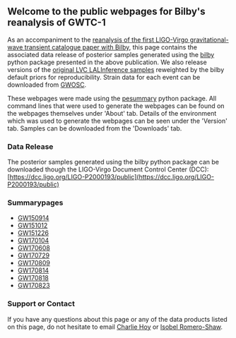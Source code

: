 ## Welcome to the public webpages for Bilby's reanalysis of GWTC-1

As an accompaniment to the
[reanalysis of the first LIGO-Virgo gravitational-wave transient catalogue paper with Bilby](https://arxiv.org/abs/2006.00714),
this page contains the associated data release of posterior samples generated
using the [bilby](https://lscsoft.docs.ligo.org/bilby/) python package presented
in the above publication. We also release versions of the
[original LVC LALInference samples](https://dcc.ligo.org/LIGO-P1800370/public)
reweighted by the bilby default priors for reproducibility. Strain data for
each event can be downloaded from
[GWOSC](https://www.gw-openscience.org/eventapi/html/GWTC-1-confident/).

These webpages were made using the
[pesummary](https://lscsoft.docs.ligo.org/pesummary/) python package. All command
lines that were used to generate the webpages can be found on the
webpages themselves under 'About' tab. Details of the environment which was
used to generate the webpages can be seen under the 'Version' tab. Samples
can be downloaded from the 'Downloads' tab.

### Data Release

The posterior samples generated using the bilby python package can be downloaded
though the LIGO-Virgo Document Control Center (DCC):
[https://dcc.ligo.org/LIGO-P2000193/public](https://dcc.ligo.org/LIGO-P2000193/public)

### Summarypages

* [GW150914](https://bilby-gwtc1.github.io/GW150914/home.html)
* [GW151012](https://bilby-gwtc1.github.io/GW151012/home.html)
* [GW151226](https://bilby-gwtc1.github.io/GW151226/home.html)
* [GW170104](https://bilby-gwtc1.github.io/GW170104/home.html)
* [GW170608](https://bilby-gwtc1.github.io/GW170608/home.html)
* [GW170729](https://bilby-gwtc1.github.io/GW170729/home.html)
* [GW170809](https://bilby-gwtc1.github.io/GW170809/home.html)
* [GW170814](https://bilby-gwtc1.github.io/GW170814/home.html)
* [GW170818](https://bilby-gwtc1.github.io/GW170818/home.html)
* [GW170823](https://bilby-gwtc1.github.io/GW170823/home.html)

### Support or Contact

If you have any questions about this page or any of the data products listed
on this page, do not hesitate to email [Charlie Hoy](mailto:charlie.hoy@ligo.org)
or [Isobel Romero-Shaw](mailto:isobel.romero-shaw@ligo.org).
